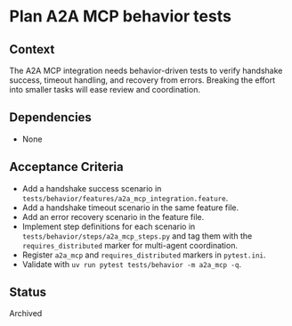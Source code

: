 # Plan A2A MCP behavior tests

## Context
The A2A MCP integration needs behavior-driven tests to verify handshake
success, timeout handling, and recovery from errors. Breaking the effort into
smaller tasks will ease review and coordination.

## Dependencies

- None

## Acceptance Criteria
- Add a handshake success scenario in
  `tests/behavior/features/a2a_mcp_integration.feature`.
- Add a handshake timeout scenario in the same feature file.
- Add an error recovery scenario in the feature file.
- Implement step definitions for each scenario in
  `tests/behavior/steps/a2a_mcp_steps.py` and tag them with the
  `requires_distributed` marker for multi-agent coordination.
- Register `a2a_mcp` and `requires_distributed` markers in `pytest.ini`.
- Validate with `uv run pytest tests/behavior -m a2a_mcp -q`.

## Status
Archived
